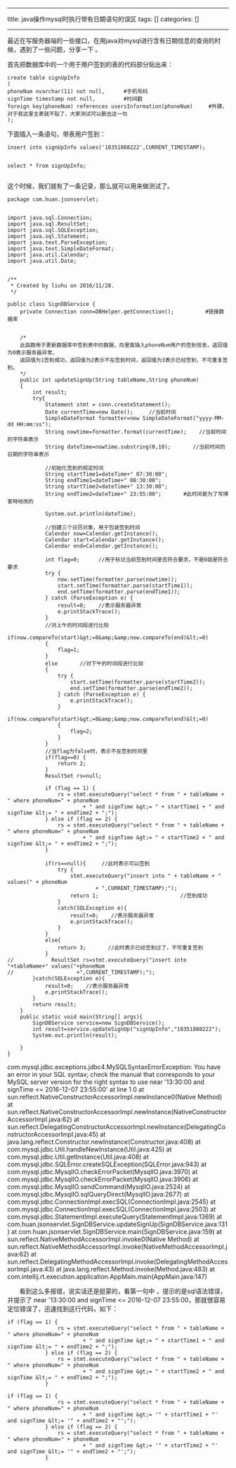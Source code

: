 
--- 
title:  java操作mysql时执行带有日期语句的误区 
tags: []
categories: [] 

---
最近在写服务器端的一些接口，在用java对mysql进行含有日期信息的查询的时候，遇到了一些问题，分享一下 。

首先把数据库中的一个用于用户签到的表的代码部分贴出来：

```
create table signUpInfo
(
phoneNum nvarchar(11) not null,      #手机号码
signTime timestamp not null,         #时间戳
foreign key(phoneNum) references usersInformation(phoneNum)     #外键，对于我这里主表就不贴了，大家测试可以删去这一句
);
```



下面插入一条语句，带表用户签到：



```
insert into signUpInfo values('18351088222',CURRENT_TIMESTAMP);
```

```

```





```
select * from signUpInfo;
```



<img src="https://img-blog.csdn.net/20161207233016162?watermark/2/text/aHR0cDovL2Jsb2cuY3Nkbi5uZXQvcXFfMjk4ODM1OTE=/font/5a6L5L2T/fontsize/400/fill/I0JBQkFCMA==/dissolve/70/gravity/Center" alt="">

这个时候，我们就有了一条记录，那么就可以用来做测试了。



```
package com.huan.jsonservlet;


import java.sql.Connection;
import java.sql.ResultSet;
import java.sql.SQLException;
import java.sql.Statement;
import java.text.ParseException;
import java.text.SimpleDateFormat;
import java.util.Calendar;
import java.util.Date;


/**
 * Created by liuhu on 2016/11/28.
 */

public class SignDBService {
    private Connection conn=DBHelper.getConnection();          #链接数据库


    /*
    此函数用于更新数据库中签到表中的数据，向里面插入phoneNum用户的签到信息，返回值为0表示服务器异常，
    返回值为1签到成功，返回值为2表示不在签到时间，返回值为3表示已经签到，不可重复签到。
    */
    public int updateSignUp(String tableName,String phoneNum)
    {
        int result;
        try{
            Statement stmt = conn.createStatement();
            Date currentTime=new Date();     //当前时间
            SimpleDateFormat formatter=new SimpleDateFormat("yyyy-MM-dd HH:mm:ss");
            String nowtime=formatter.format(currentTime);    //当前时间的字符串表示
            String dateTime=nowtime.substring(0,10);       //当前时间的日期的字符串表示

            //初始化签到的规定时间
            String startTime1=dateTime+" 07:30:00";
            String endTime1=dateTime+" 08:30:00";
            String startTime2=dateTime+" 13:30:00";
            String endTime2=dateTime+" 23:55:00";       #此时间是为了写博客特地改的

            System.out.println(dateTime);

            //创建三个日历对象，用于包装签到时间
            Calendar now=Calendar.getInstance();
            Calendar start=Calendar.getInstance();
            Calendar end=Calendar.getInstance();

            int flag=0;      //用于标记当前签到时间是否符合要求，不是0就是符合要求
            try {
                now.setTime(formatter.parse(nowtime));
                start.setTime(formatter.parse(startTime1));
                end.setTime(formatter.parse(endTime1));
            } catch (ParseException e) {
                result=0;    //表示服务器异常
                e.printStackTrace();
            }
            //对上午的时间段进行比较
            if(now.compareTo(start)&gt;=0&amp;&amp;now.compareTo(end)&lt;=0)
            {
                flag=1;
            }
            else       //对下午的时间段进行比较
            {
                try {
                    start.setTime(formatter.parse(startTime2));
                    end.setTime(formatter.parse(endTime2));
                } catch (ParseException e) {
                    e.printStackTrace();
                }
                if(now.compareTo(start)&gt;=0&amp;&amp;now.compareTo(end)&lt;=0)
                {
                    flag=2;
                }
            }
            //当flag为false时，表示不在签到时间里
            if(flag==0) {
                return 2;
            }
            ResultSet rs=null;

            if (flag == 1) {
                rs = stmt.executeQuery("select * from " + tableName + " where phoneNum=" + phoneNum
                        + " and signTime &gt;= " + startTime1 + " and signTime &lt;= " + endTime2 + ";");
            } else if (flag == 2) {
                rs = stmt.executeQuery("select * from " + tableName + " where phoneNum=" + phoneNum
                        + " and signTime &gt;= " + startTime2 + " and signTime &lt;= " + endTime2 + ";");
            }

            if(rs==null){     //此时表示可以签到
                try {
                    stmt.executeQuery("insert into " + tableName + " values(" + phoneNum
                            + ",CURRENT_TIMESTAMP);");
                    return 1;                          //签到成功
                }
                catch(SQLException e){
                    result=0;    //表示服务器异常
                    e.printStackTrace();
                }
            }
            else{
                return 3;       //此时表示已经签到过了，不可重复签到
            }
//            ResultSet rs=stmt.executeQuery("insert into "+tableName+" values("+phoneNum
//                    +",CURRENT_TIMESTAMP);");
        }catch(SQLException e){
            result=0;    //表示服务器异常
            e.printStackTrace();
        }
        return result;
    }
    public static void main(String[] args){
        SignDBService service=new SignDBService();
        int result=service.updateSignUp("signUpInfo","18351088222");
        System.out.println(result);

    }
}

```



com.mysql.jdbc.exceptions.jdbc4.MySQLSyntaxErrorException: You have an error in your SQL syntax; check the manual that corresponds to your MySQL server version for the right syntax to use near '13:30:00 and signTime &lt;= 2016-12-07 23:55:00' at line 1 0 at sun.reflect.NativeConstructorAccessorImpl.newInstance0(Native Method) at sun.reflect.NativeConstructorAccessorImpl.newInstance(NativeConstructorAccessorImpl.java:62) at sun.reflect.DelegatingConstructorAccessorImpl.newInstance(DelegatingConstructorAccessorImpl.java:45) at java.lang.reflect.Constructor.newInstance(Constructor.java:408) at com.mysql.jdbc.Util.handleNewInstance(Util.java:425) at com.mysql.jdbc.Util.getInstance(Util.java:408) at com.mysql.jdbc.SQLError.createSQLException(SQLError.java:943) at com.mysql.jdbc.MysqlIO.checkErrorPacket(MysqlIO.java:3970) at com.mysql.jdbc.MysqlIO.checkErrorPacket(MysqlIO.java:3906) at com.mysql.jdbc.MysqlIO.sendCommand(MysqlIO.java:2524) at com.mysql.jdbc.MysqlIO.sqlQueryDirect(MysqlIO.java:2677) at com.mysql.jdbc.ConnectionImpl.execSQL(ConnectionImpl.java:2545) at com.mysql.jdbc.ConnectionImpl.execSQL(ConnectionImpl.java:2503) at com.mysql.jdbc.StatementImpl.executeQuery(StatementImpl.java:1369) at com.huan.jsonservlet.SignDBService.updateSignUp(SignDBService.java:131) at com.huan.jsonservlet.SignDBService.main(SignDBService.java:159) at sun.reflect.NativeMethodAccessorImpl.invoke0(Native Method) at sun.reflect.NativeMethodAccessorImpl.invoke(NativeMethodAccessorImpl.java:62) at sun.reflect.DelegatingMethodAccessorImpl.invoke(DelegatingMethodAccessorImpl.java:43) at java.lang.reflect.Method.invoke(Method.java:483) at com.intellij.rt.execution.application.AppMain.main(AppMain.java:147) 

       看到这么多报错，说实话还是挺蒙的，看第一句中 ，提示的是sql语法错误，并提示了 near '13:30:00 and signTime &lt;= 2016-12-07 23:55:00，那就很容易定位错误了，迅速找到这行代码，如下：



```
if (flag == 1) {
                rs = stmt.executeQuery("select * from " + tableName + " where phoneNum=" + phoneNum
                        + " and signTime &gt;= " + startTime1 + " and signTime &lt;= " + endTime2 + ";");
            } else if (flag == 2) {
                rs = stmt.executeQuery("select * from " + tableName + " where phoneNum=" + phoneNum
                        + " and signTime &gt;= " + startTime2 + " and signTime &lt;= " + endTime2 + ";");
            }
```



 



```
if (flag == 1) {
                rs = stmt.executeQuery("select * from " + tableName + " where phoneNum=" + phoneNum
                        + " and signTime &gt;= '" + startTime1 + "' and signTime &lt;= '" + endTime2 + "';");
            } else if (flag == 2) {
                rs = stmt.executeQuery("select * from " + tableName + " where phoneNum=" + phoneNum
                        + " and signTime &gt;= '" + startTime2 + "' and signTime &lt;= '" + endTime2 + "';");
            }
```



 
